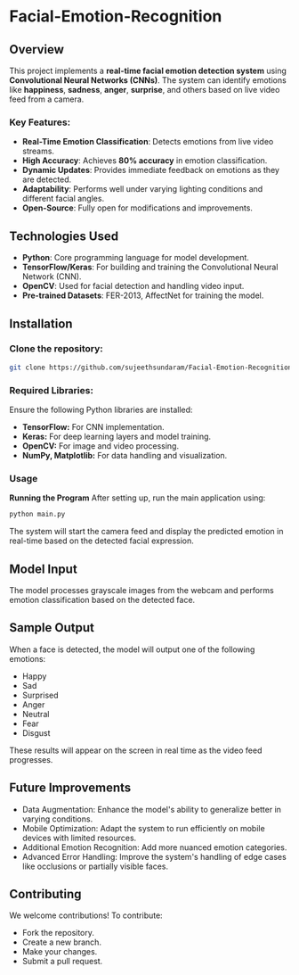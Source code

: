 # **Facial-Emotion-Recognition**

## **Overview**
This project implements a **real-time facial emotion detection system** using **Convolutional Neural Networks (CNNs)**. The system can identify emotions like **happiness**, **sadness**, **anger**, **surprise**, and others based on live video feed from a camera.

### **Key Features:**
- **Real-Time Emotion Classification**: Detects emotions from live video streams.
- **High Accuracy**: Achieves **80% accuracy** in emotion classification.
- **Dynamic Updates**: Provides immediate feedback on emotions as they are detected.
- **Adaptability**: Performs well under varying lighting conditions and different facial angles.
- **Open-Source**: Fully open for modifications and improvements.

## **Technologies Used**
- **Python**: Core programming language for model development.
- **TensorFlow/Keras**: For building and training the Convolutional Neural Network (CNN).
- **OpenCV**: Used for facial detection and handling video input.
- **Pre-trained Datasets**: FER-2013, AffectNet for training the model.

## **Installation**

### **Clone the repository**:
```bash
git clone https://github.com/sujeethsundaram/Facial-Emotion-Recognition.git
```

### **Required Libraries**:
Ensure the following Python libraries are installed:

- **TensorFlow:** For CNN implementation.
- **Keras:** For deep learning layers and model training.
- **OpenCV:** For image and video processing.
- **NumPy, Matplotlib:** For data handling and visualization.

### **Usage**
**Running the Program**
After setting up, run the main application using:


```bash
python main.py
```
The system will start the camera feed and display the predicted emotion in real-time based on the detected facial expression.

## **Model Input**
The model processes grayscale images from the webcam and performs emotion classification based on the detected face.

## **Sample Output**
When a face is detected, the model will output one of the following emotions:

- Happy
- Sad
- Surprised
- Anger
- Neutral
- Fear
- Disgust

These results will appear on the screen in real time as the video feed progresses.

## **Future Improvements**
- Data Augmentation: Enhance the model's ability to generalize better in varying conditions.
- Mobile Optimization: Adapt the system to run efficiently on mobile devices with limited resources.
- Additional Emotion Recognition: Add more nuanced emotion categories.
- Advanced Error Handling: Improve the system's handling of edge cases like occlusions or partially visible faces.

## **Contributing**
We welcome contributions! To contribute:

- Fork the repository.
- Create a new branch.
- Make your changes.
- Submit a pull request.
